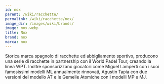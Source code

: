```yaml
---
id: nox
parent: /wiki/racchette/
permalink: /wiki/racchette/nox/
image_dir: /images/wiki/brands/
image: nox.webp
title: Nox
brand: nox
marca: nox
---
```

Storica marca spagnolo di racchette ed abbigliamento sportivo, producono una serie di racchette in partnership con il World Padel Tour, creando la linea WPT. Inoltre sponsorizzano giocatori come Miguel Lamperti con i suoi famosissimi modelli ML annualmente rinnovati, Agustin Tapia con due versioni del modello AT e le Gemelle Atomiche con i modelli MP e MJ.